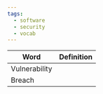 ```yaml
---
tags:
  - software
  - security
  - vocab
---
```

| Word          | Definition |
| ------------- | ---------- |
| Vulnerability |            |
| Breach        |            |
